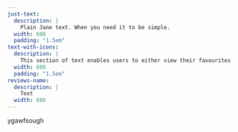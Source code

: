 ```yaml
---
just-text:
  description: |
    Plain Jane text. When you need it to be simple.
  width: 608
  padding: "1.5em"
text-with-icons:
  description: |
    This section of text enables users to either view their favourites list, our products, or subscribe to our newsletter.
  width: 608
  padding: "1.5em"
reviews-name:
  description: |
    Text
  width: 608
---
```

ygawfsough
